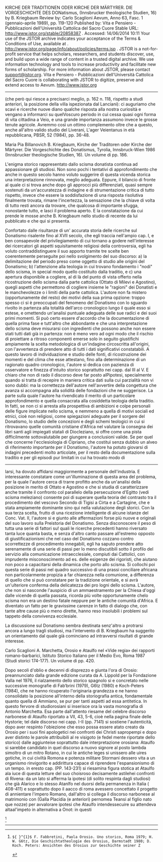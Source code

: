 KIRCHE DER TRADITIONEN ODER KIRCHE DER MÄRTYRER. DIE VORGESCHICHTE DES DONatismus, (Innsbrucker theologische Studien, 16) by B. Kriegbaum
Review by: Carlo Scaglioni
Aevum, Anno 63, Fasc. 1 (gennaio-aprile 1989), pp. 119-120
Published by: Vita e Pensiero - Pubblicazioni dell'Università Cattolica del Sacro Cuore
Stable URL: http://www.jstor.org/stable/20858387 .
Accessed: 14/06/2014 10:11
Your use of the JSTOR archive indicates your acceptance of the Terms \& Conditions of Use, available at .
http://www.jstor.org/page/info/about/policies/terms.jsp
.
JSTOR is a not-for-profit service that helps scholars, researchers, and students discover, use, and build upon a wide range of content in a trusted digital archive. We use information technology and tools to increase productivity and facilitate new forms of scholarship. For more information about JSTOR, please contact support@jstor.org.
Vita e Pensiero - Pubblicazioni dell'Università Cattolica del Sacro Cuore is collaborating with JSTOR to digitize, preserve and extend access to Aevum.
http://www.jstor.org




---

(che però qui riesce a precisarci meglio, p. 162 n. 118, rispetto a studi anteriori, la posizione della villa ispezionata dal Lanciani): ci auguriamo che scavi e ricerche nuove diano qualche risposta alla nostra curiosità e vengano a informarci su quelVoscuro periodo in cui cessa quasi ogni forma di vita cittadina a Veio, e una grande importanza assumono invece le grosse tenute agricole. Avremmo così un ottimo complemento oltre che a questo, anche all'altro valido studio del Liverani, L'ager Veientanus in età repubblicana, PBSR, 52 (1984), pp. 36-48.

Maria Pia Billanovich
B. Kriegbaum, Kirche der Traditoren oder Kirche der Märtyrer. Die Vorgeschichte des Donatismus, Tyrolia, Innsbruck-Wien 1986 (Innsbrucker theologische Studien, 16). Un volume di pp. 186.

L'enigma storico rappresentato dallo scisma donatista continua ad appassionare gli studiosi. Non sono pochi i tentativi di approfondimento che anche in questo secolo hanno voluto suggerire di questa vicenda storica una interpretazione rinnovata, meglio adeguata. Eppure, il bilancio di fronte al quale ci si trova anche dopo gli approcci più differenziati, quasi sempre sostenuti da un'accuratezza di indagine e di strumentazione critica di tutto rispetto, invece che essere la soddisfazione di una risposta risolutiva finalmente trovata, rimane l'incertezza, la sensazione che la chiave di volta di tutto resti ancora da trovare, che qualcosa di importante sfugga, nonostante tutto, e lasci il problema aperto. E la constatazione da cui prende le mosse anche B. Kriegbaum nello studio di recente da lui pubblicato e che qui si presenta.

Confortato dalle risultanze di un' accurata storia delle ricerche sul Donatismo risalente fino al XVII secolo, che egli traccia nell'ampio cap. I, e ben consapevole del privilegiamento di cui tornano a godere nell'interesse dei ricercatori gli aspetti squisitamente religiosi della controversia, egli ha voluto contraddistinguere il suo apporto tramite tre scelte ben coerentemente perseguite poi nello svolgimento del suo discorso: a) la delimitazione del periodo preso come oggetto di studio alle origini del Donatismo; b) l'attenzione alla teologia in cui trovano fondamento i "nodi" dello scisma, in special modo quello costituito dalla traditio, e c) una apertura disponibile a cogliere, al di là del punto di vista offerto nella ricostruzione dello scisma dalla parte cattolica (Ottato di Milevi e Agostino), quegli aspetti che permettono di cogliere insieme le "ragioni" dei Donatisti e le manchevolezze o i limiti della parte cattolica. L'autore non fa mistero (opportunamente del resto) dei motivi della sua prima opzione: troppo spesso ci si è preoccupati del fenomeno del Donatismo con lo sguardo rivolto in partenza alla totalità dell'arco cronologico lungo il quale esso si estese, e omettendo un'analisi puntuale adeguata delle sue radici e dei suoi primi momenti. Si può certo essere d'accordo che la documentazione di quella prima fase e tutt'altro che abbondante e che una interpretazione dello scisma deve misurarsi con ingredienti che possono anche non essere stati tutti dati già in partenza: non è meno vero ad ogni modo che il rischio di proiettare a ritroso componenti emerse solo in seguito giustifichi ampiamente la scelta metodologica di un'indagine circoscritta all'origini, con l'avvertenza di prendere atto di tutti i dati significativi constatabili. A questo lavoro di individuazione e studio delle fonti, di ricostruzione dei momenti e del clima che esse attestano, fino alla determinazione di un ragionato quadro cronologico, l'autore si dedica con pazienza di osservatore e finezza d'intuito storico soprattutto nei capp. dal III al V. E chiaro che non di rado il discorso deve far posto alPipotesi, specialmente quando si tratta di recepire in maniera critica dati sulla cui parzialità non vi sono dubbi: ma la correttezza dell'autore nell'avvertire della congettura che avanza si accompagna alla solidità delle fondazioni che ne suggerisce.
La parte sulla quale l'autore ha rivendicato il merito di un particolare approfondimento e quella consacrata alla cosiddetta teologia della traditio. In
fatti, se non ci sì arresta alla prospettiva di ambizioni e colpe personali delle figure implicate nello scisma, e nemmeno a quella di motivi sociali ed etnici, cioè non religiosi, come spiegazioni adeguate per il sorgere del Donatismo, lo studio delle concezioni e degli schemi teologici in cui si ritrovavano quelle comunità cristiane d'Africa nel valutare la consegna dei libri santi agli impiegati statali di Diocleziano, si offre come una pista difficilmente sottovalutabile per giungere a conclusioni valide. Se per quel che concerne l'ecclesiologia di Cipriano, che costituì senza dubbio un alveo di riferimento importante per il Donatismo, l'autore ha potuto giovarsi di indagini precedenti molto articolate, per il resto della documentazione sulla traditio e per gli episodi pur limitati in cui ha trovato modo di





---

larsi, ha dovuto affidarsi maggiormente a personale dell'industria. E interessante constatare come un'illuminazione di questa area del problema, per la quale l'autore cerca di trarre profitto anche da un'analisi della posizione in merito di Ottato e Agostino e che si studia di caratterizzare anche tramite il confronto col parallelo della persecuzione d'Egitto (vedi scisma meleziano) consente poi di superare quella teoria del contrasto tra il procedimento del vescovo Secondo di Tigisi a Cirta e a Cartagine, che e stata ampiamente dominante sino qui nella valutazione degli storici. Con la sua terza scelta, frutto di una ricezione intelligente di alcune istanze del Conc. Vat. II, l'autore si e giunto alle affermazioni forse più nuove e originali del suo lavoro sulla Preistoria del Donatismo. Senza disconoscere il peso di tutta una serie di fattori su! quali le ricerche precedenti hanno riversato tanta luce quanta basta, e senza d'altro canto passare all'estremo opposto di giustificazionismi che nel caso del Donatismo cozzano contro scorrettezze di procedimento innegabili, egli ha saputo prendere atto serenamente di una serie di passi per lo meno discutibili sotto il profilo del servizio alla comunicazione intraecclesiale, compiuti dai Cattolici, con imprudente misconoscimento ad es. delle esigenze dei rigoristi, che aiutano non poco a capacitarsi della dinamica che porto allo scisma. Si collochi poi questa serie di passi nel quadro successivo di una prassi conciliare africana non particolarmente propizia a far chiarezza nella comunione, a differenza di quello che si può constatare per la tradizione orientale, e si avrà un'ulteriore conferma della delicatezza dei pro logni dello scisma. L'autore, che non si nasconde l'auspicio di un ammaestramento per la Chiesa d'oggi dalle vicende di quella passata, ricorda più volte opportunamente chelo scisma non era un destino fatale neppure per le antiche comunità d'Africa. E diventato un fatto per le gravissime carenze in fatto di dialogo che, con tante altre cause più o meno dirette, hanno reso insolubili i problemi sul tappeto della convivenza ecclesiale.

La discussione sul Donatismo sembra destinata senz'altro a protrarsi ancora a lungo tragli studiosi, ma l'intervento di B. Kriegbaum ha suggerito un orientamento dal quale già cominciano ad intravversi risultati di grande interesse.

Carlo Scaglioni
A. Marchetta, Orosio e Ataulfo nel «Vide regia» dei rapporti romano-barbarici, Istituto Storico Italiano per il Medio Evo, Roma 1987 (Studi storici 174-177). Un volume di pp. 420.

Dopo secoli d'oblio e decenni di disprezzo e giunta l'ora di Orosio: preannunciato dalla grande edizione curata da A. Lippold per la Fondazione Valla nel 1976, il rialzamento dello storico spagnolo si e concretato nelle successive monografie di Fab‘brini (1979), G6tz (1980) e Koch-Peters (1984), che ne hanno ricuperato l'originaria grandezza e ne hanno consolidato la posizione all'interno della storiografia antica, fondamentale quanto quella di Ammiano, se pur per tanti aspetti ad essa antitetica. In questo fervore di studiorosiani si inserisce ora la vasta monografia di Antonio Marchetta. Esa parte dall'attento riesame del celebre discorso narbonese di Ataulfo riportato a VII, 43, 5-6, cioè nella pagina finale delle Hystorie; tel dale discorso nei capp. I-II (pp. 7141) si sostiene l'autenticità, dopo aver respinto l'obiezione che esso possa essere atato creato da Orosio per i suoi fini apologetici nei confronti dei Christi sapropempi e dopo aver distinto le parole attribuibili al re visigoto (e fedel mente riportate dello storico) dalle aggiunteise soprattutto dale interpretazione orosiana: Ataulfo si sarebbe candidato in quel discorso a nuovo signore al posto lambda simoltro di un mitro Rotano, in cui le antiche leges si unissero alle uires gotiche, in cui civiltà Romona e potenza militare Stormani dessero vita a un organismo rinvigorito e addirittura capace di riprendere l'espansionismo di un tempo. in eresto cap. (PP. 143-231) si riesamina figura stotica at Ataulfo ala iuce di questa letture del suo choisroso decisamente astilehei confronti di Rivena: da un lato sì afferma la ipotesi (di solito respinta dagli studiosi) che già Alarico e lo stesso Atanlfo nel duorsi della permanenza in Italia ( 408-411) e soprattutto dopo il aacco di roma avessero concettato il progetto di annientare l'impero Romano, dall'altro si collega il discorso narbonese al matrimonio con (Galla Placidia (e anteriori) pernomea Teansi al figlio nato que nozze) per avvalorare ipotesi che Ataulfo intendessecuire su attendeva altaal'impeto in alternativa a Onot: in questi

[^0]
[^0]:    ${ }^{1}$ F. Fabbretini, Paola Orosio. Uno storico, Roma 1979; H. W. G6tz, Die Geschichtatheologie des Orosius, Darmstadt 1980; D. Koch. Peters: Ansichten des Orosius zur Geschichte seiner Z​




---

